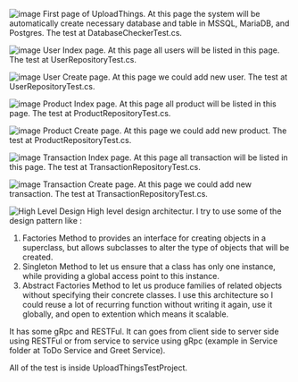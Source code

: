 ![image](https://github.com/user-attachments/assets/50678fc8-6251-455a-94b2-14763c889ddf)
First page of UploadThings. At this page the system will be automatically create necessary database and table in MSSQL, MariaDB, and Postgres. The test at DatabaseCheckerTest.cs.

![image](https://github.com/user-attachments/assets/c93cfb2c-a7be-4877-ac82-dd40e1fbb154)
User Index page. At this page all users will be listed in this page. The test at UserRepositoryTest.cs.

![image](https://github.com/user-attachments/assets/6afcc254-f2dc-47dd-a23e-8a384671e082)
User Create page. At this page we could add new user. The test at UserRepositoryTest.cs.

![image](https://github.com/user-attachments/assets/f91ead67-8e00-4ca5-a218-5a4b32131fd4)
Product Index page. At this page all product will be listed in this page. The test at ProductRepositoryTest.cs.

![image](https://github.com/user-attachments/assets/c1a294cc-7161-44d3-a7db-af8bf264500e)
Product Create page. At this page we could add new product. The test at ProductRepositoryTest.cs.

![image](https://github.com/user-attachments/assets/b561cbfb-9057-4092-af6a-9473010c2b5f)
Transaction Index page. At this page all transaction will be listed in this page. The test at TransactionRepositoryTest.cs.

![image](https://github.com/user-attachments/assets/edcb7f7d-d54e-4f25-a9c7-faf77a40eb48)
Transaction Create page. At this page we could add new transaction. The test at TransactionRepositoryTest.cs.

![High Level Design](https://github.com/user-attachments/assets/e751d458-927c-449c-bf34-662e7854a521)
High level design architectur. I try to use some of the design pattern like :
1. Factories Method to provides an interface for creating objects in a superclass, but allows subclasses to alter 
the type of objects that will be created.
2. Singleton Method to let us ensure that a class has only one instance, while providing a global access point to this instance.
3. Abstract Factories Method to let us produce families of related objects without specifying their concrete classes.
I use this architecture so I could reuse a lot of recurring function without writing it again, use it globally, and open to extention which means it scalable.

It has some gRpc and RESTFul. It can goes from client side to server side using RESTFul or from service to service using gRpc (example in Service folder at ToDo Service and Greet Service).

All of the test is inside UploadThingsTestProject.
